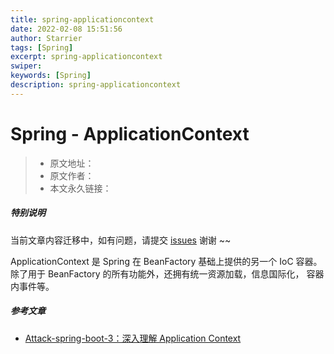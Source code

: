 ```yaml
---
title: spring-applicationcontext
date: 2022-02-08 15:51:56
author: Starrier
tags: [Spring]
excerpt: spring-applicationcontext
swiper:
keywords: [Spring]
description: spring-applicationcontext
---
```


# Spring - ApplicationContext

> * 原文地址：[]()
> * 原文作者：[]()
> * 本文永久链接：[]()

##### **特别说明**

当前文章内容迁移中，如有问题，请提交 [issues](https://github.com/Starrier/starrier.github.io/issues) 谢谢 ~~

ApplicationContext 是 Spring 在 BeanFactory 基础上提供的另一个 IoC 容器。除了用于 BeanFactory 的所有功能外，还拥有统一资源加载，信息国际化，
容器内事件等。

##### 参考文章

- [Attack-spring-boot-3：深入理解 Application Context](https://www.zybuluo.com/zhuanxu/note/1059418)
